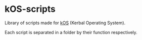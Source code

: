 # kOS-scripts
Library of scripts made for [kOS](https://github.com/KSP-KOS/KOS) (Kerbal Operating System).

Each script is separated in a folder by their function respectively.
